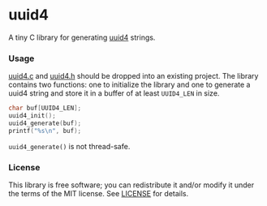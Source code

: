 # uuid4
A tiny C library for generating [uuid4](http://www.ietf.org/rfc/rfc4122.txt)
strings.

### Usage
[uuid4.c](../src/uuid4.c?raw=1) and [uuid4.h](../src/uuid4.h?raw=1) should be
dropped into an existing project. The library contains two functions:
one to initialize the library and one to generate a uuid4 string and
store it in a buffer of at least `UUID4_LEN` in size.

```c
char buf[UUID4_LEN];
uuid4_init();
uuid4_generate(buf);
printf("%s\n", buf);
```

`uuid4_generate()` is not thread-safe.

### License
This library is free software; you can redistribute it and/or modify it
under the terms of the MIT license. See [LICENSE](LICENSE) for details.

